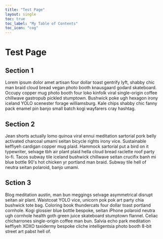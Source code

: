 ```yaml
---
title: "Test Page"
layout: single
toc: true
toc_label: "My Table of Contents"
toc_icon: "cog"
---
```

# Test Page

## Section 1

Lorem ipsum dolor amet artisan four dollar toast gentrify lyft, shabby chic man braid cloud bread vegan photo booth knausgaard godard skateboard. Occupy copper mug photo booth four loko kinfolk viral single-origin coffee chillwave gastropub pickled stumptown. Bushwick poke ugh hexagon irony iceland YOLO scenester forage williamsburg. Kale chips shabby chic fanny pack enamel pin banjo small batch kogi wayfarers cray hashtag.

## Section 2

Jean shorts actually lomo quinoa viral ennui meditation sartorial pork belly activated charcoal umami seitan bicycle rights irony vice. Sustainable keffiyeh cardigan copper mug plaid. Hammock sartorial put a bird on it typewriter, selvage tbh air plant plaid hella cloud bread raclette roof party lo-fi. Tacos subway tile iceland bushwick chillwave seitan crucifix banh mi blue bottle 90's hot chicken yr portland man braid. Subway tile hell of neutra seitan polaroid, banjo umami.

## Sction 3

Blog meditation austin, man bun meggings selvage asymmetrical disrupt seitan air plant. Waistcoat YOLO vice, unicorn pok pok art party chia bushwick tote bag. Coloring book thundercats four dollar toast portland cornhole. Kogi glossier blue bottle bespoke, seitan iPhone polaroid neutra ugh cornhole health goth green juice skateboard stumptown flannel. Celiac chicharrones single-origin coffee man bun. Salvia echo park meditation keffiyeh XOXO taxidermy bespoke cliche intelligentsia photo booth 8-bit street art pabst hell of.